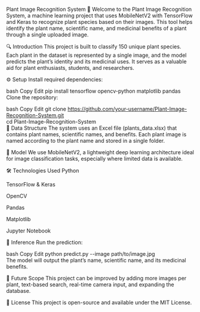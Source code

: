 Plant Image Recognition System 🌿
Welcome to the Plant Image Recognition System, a machine learning project that uses MobileNetV2 with TensorFlow and Keras to recognize plant species based on their images. This tool helps identify the plant name, scientific name, and medicinal benefits of a plant through a single uploaded image.

🔍 Introduction
This project is built to classify 150 unique plant species. Each plant in the dataset is represented by a single image, and the model predicts the plant’s identity and its medicinal uses. It serves as a valuable aid for plant enthusiasts, students, and researchers.

⚙️ Setup
Install required dependencies:

bash
Copy
Edit
pip install tensorflow opencv-python matplotlib pandas  
Clone the repository:

bash
Copy
Edit
git clone https://github.com/your-username/Plant-Image-Recognition-System.git  
cd Plant-Image-Recognition-System  
📁 Data Structure
The system uses an Excel file (plants_data.xlsx) that contains plant names, scientific names, and benefits. Each plant image is named according to the plant name and stored in a single folder.

🧠 Model
We use MobileNetV2, a lightweight deep learning architecture ideal for image classification tasks, especially where limited data is available.

🛠️ Technologies Used
Python

TensorFlow & Keras

OpenCV

Pandas

Matplotlib

Jupyter Notebook

🏁 Inference
Run the prediction:

bash
Copy
Edit
python predict.py --image path/to/image.jpg  
The model will output the plant’s name, scientific name, and its medicinal benefits.

🔄 Future Scope
This project can be improved by adding more images per plant, text-based search, real-time camera input, and expanding the database.

📜 License
This project is open-source and available under the MIT License.

